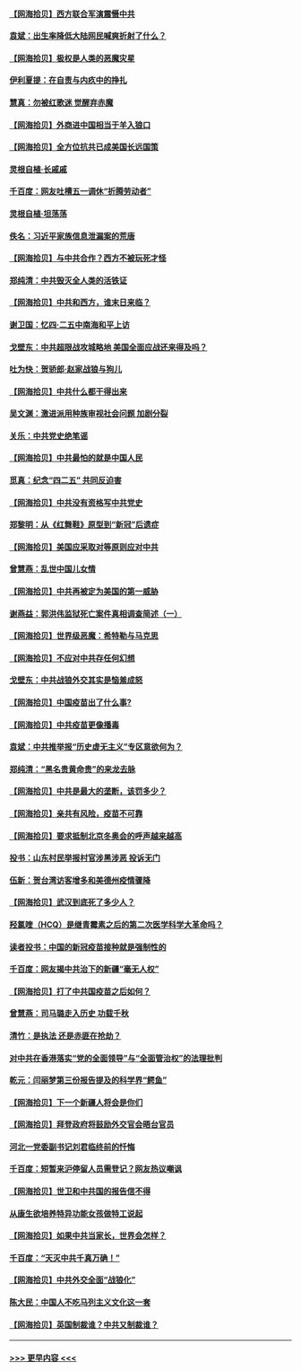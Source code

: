 #### [【网海拾贝】西方联合军演震慑中共](../pages/nsc993/n12913466.md?t=04292251) 
#### [袁斌：出生率降低大陆网民喊爽折射了什么？](../pages/nsc993/n12913365.md?t=04292251) 
#### [【网海拾贝】极权是人类的恶魔灾星](../pages/nsc993/n12910697.md?t=04292251) 
#### [伊利夏提：在自责与内疚中的挣扎](../pages/nsc993/n12910493.md?t=04292251) 
#### [慧真：勿被红歌迷 觉醒弃赤魔](../pages/nsc993/n12910485.md?t=04292251) 
#### [【网海拾贝】外商进中国相当于羊入狼口](../pages/nsc993/n12908274.md?t=04292251) 
#### [【网海拾贝】全方位抗共已成美国长远国策](../pages/nsc993/n12906878.md?t=04292251) 
#### [灵根自植‧长戚戚](../pages/nsc993/n12905585.md?t=04292251) 
#### [千百度：网友吐槽五一调休“折腾劳动者”](../pages/nsc993/n12905934.md?t=04292251) 
#### [灵根自植‧坦荡荡](../pages/nsc993/n12905562.md?t=04292251) 
#### [佚名：习近平家族信息泄漏案的荒唐](../pages/nsc993/n12904705.md?t=04292251) 
#### [【网海拾贝】与中共合作？西方不被玩死才怪](../pages/nsc993/n12903873.md?t=04292251) 
#### [郑纯清：中共毁灭全人类的活铁证](../pages/nsc993/n12903785.md?t=04292251) 
#### [【网海拾贝】中共和西方，谁末日来临？](../pages/nsc993/n12903482.md?t=04292251) 
#### [谢卫国：忆四‧二五中南海和平上访](../pages/nsc993/n12902192.md?t=04292251) 
#### [戈壁东：中共超限战攻城略地 美国全面应战还来得及吗？](../pages/nsc993/n12902297.md?t=04292251) 
#### [吐为快：贺骄郎‧赵家战狼与狗儿](../pages/nsc993/n12902280.md?t=04292251) 
#### [【网海拾贝】中共什么都干得出来](../pages/nsc993/n12897500.md?t=04292251) 
#### [吴文渊：激进派用种族审视社会问题 加剧分裂](../pages/nsc993/n12893881.md?t=04292251) 
#### [关乐：中共党史绝笔谣](../pages/nsc993/n12897270.md?t=04292251) 
#### [【网海拾贝】中共最怕的就是中国人民](../pages/nsc993/n12894705.md?t=04292251) 
#### [觅真：纪念“四二五” 共同反迫害](../pages/nsc993/n12894553.md?t=04292251) 
#### [【网海拾贝】中共没有资格写中共党史](../pages/nsc993/n12892231.md?t=04292251) 
#### [郑黎明：从《红舞鞋》原型到“新冠”后遗症](../pages/nsc993/n12890469.md?t=04292251) 
#### [【网海拾贝】美国应采取对等原则应对中共](../pages/nsc993/n12889176.md?t=04292251) 
#### [曾慧燕：乱世中国儿女情](../pages/nsc993/n12887931.md?t=04292251) 
#### [【网海拾贝】中共再被定为美国的第一威胁](../pages/nsc993/n12887580.md?t=04292251) 
#### [谢燕益：郭洪伟监狱死亡案件真相调查简述（一）](../pages/nsc993/n12885648.md?t=04292251) 
#### [【网海拾贝】世界级恶魔：希特勒与马克思](../pages/nsc993/n12884062.md?t=04292251) 
#### [【网海拾贝】不应对中共存任何幻想](../pages/nsc993/n12881460.md?t=04292251) 
#### [戈壁东：中共战狼外交其实是恼羞成怒](../pages/nsc993/n12880392.md?t=04292251) 
#### [【网海拾贝】中国疫苗出了什么事?](../pages/nsc993/n12879124.md?t=04292251) 
#### [【网海拾贝】中共疫苗更像播毒](../pages/nsc993/n12876631.md?t=04292251) 
#### [袁斌：中共推举报“历史虚无主义”专区意欲何为？](../pages/nsc993/n12876530.md?t=04292251) 
#### [郑纯清：“黑名贵黄命贵”的来龙去脉](../pages/nsc993/n12875589.md?t=04292251) 
#### [【网海拾贝】中共是最大的垄断，该罚多少？](../pages/nsc993/n12874006.md?t=04292251) 
#### [【网海拾贝】亲共有风险，疫苗不可靠](../pages/nsc993/n12872224.md?t=04292251) 
#### [【网海拾贝】要求抵制北京冬奥会的呼声越来越高](../pages/nsc993/n12868962.md?t=04292251) 
#### [投书：山东村民举报村官涉黑涉恶 投诉无门](../pages/nsc993/n12869726.md?t=04292251) 
#### [伍新：贺台湾访客增多和美德州疫情骤降](../pages/nsc993/n12865651.md?t=04292251) 
#### [【网海拾贝】武汉到底死了多少人？](../pages/nsc993/n12863707.md?t=04292251) 
#### [羟氯喹（HCQ）是继青霉素之后的第二次医学科学大革命吗？](../pages/nsc993/n12638564.md?t=04292251) 
#### [读者投书：中国的新冠疫苗接种就是强制性的](../pages/nsc993/n12859932.md?t=04292251) 
#### [千百度：网友揭中共治下的新疆“毫无人权”](../pages/nsc993/n12858385.md?t=04292251) 
#### [【网海拾贝】打了中共国疫苗之后如何？](../pages/nsc993/n12857866.md?t=04292251) 
#### [曾慧燕：司马璐走入历史 功载千秋](../pages/nsc993/n12856996.md?t=04292251) 
#### [清竹：是执法 还是赤匪在抢劫？](../pages/nsc993/n12856952.md?t=04292251) 
#### [对中共在香港落实“党的全面领导”与“全面管治权”的法理批判](../pages/nsc993/n12856929.md?t=04292251) 
#### [乾元：闫丽梦第三份报告提及的科学界“鳄鱼”](../pages/nsc993/n12855985.md?t=04292251) 
#### [【网海拾贝】下一个新疆人将会是你们](../pages/nsc993/n12855864.md?t=04292251) 
#### [【网海拾贝】拜登政府将鼓励外交官会晤台官员](../pages/nsc993/n12853615.md?t=04292251) 
#### [河北一党委副书记刘君临终前的忏悔](../pages/nsc993/n12849420.md?t=04292251) 
#### [千百度：短暂来沪停留人员需登记？网友热议嘲讽](../pages/nsc993/n12853497.md?t=04292251) 
#### [【网海拾贝】世卫和中共国的报告信不得](../pages/nsc993/n12850902.md?t=04292251) 
#### [从康生欲培养特异功能女孩做特工说起](../pages/nsc993/n12849289.md?t=04292251) 
#### [【网海拾贝】如果中共当家长，世界会怎样？](../pages/nsc993/n12848436.md?t=04292251) 
#### [千百度：“天灭中共千真万确！”](../pages/nsc993/n12845659.md?t=04292251) 
#### [【网海拾贝】中共外交全面“战狼化”](../pages/nsc993/n12845607.md?t=04292251) 
#### [陈大民：中国人不吃马列主义文化这一套](../pages/nsc993/n12842496.md?t=04292251) 
#### [【网海拾贝】英国制裁谁？中共又制裁谁？](../pages/nsc993/n12840909.md?t=04292251) 

----
#### [ >>> 更早内容 <<< ](../indexes/nsc993-earlier.md)
